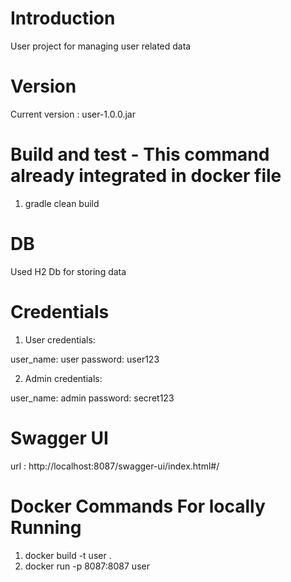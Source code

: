 # Introduction
User project for managing user related data

# Version
Current version : user-1.0.0.jar

# Build and test - This command already integrated in docker file

1. gradle clean build

# DB
Used H2 Db for storing data

# Credentials
1. User credentials:

user_name: user
password: user123

2. Admin credentials:

user_name: admin
password: secret123

# Swagger UI

url :
http://localhost:8087/swagger-ui/index.html#/

# Docker Commands For locally Running

1. docker build -t user .
2. docker run -p 8087:8087 user